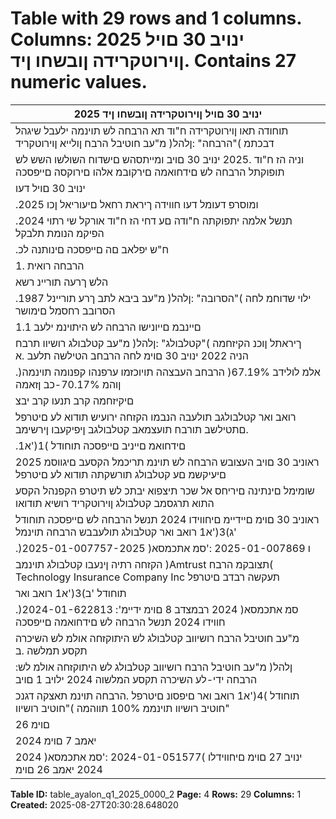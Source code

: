 # Table with 29 rows and 1 columns. Columns: 2025 ינויב 30 םויל ןוירוטקרידה ןובשחו ןיד. Contains 27 numeric values.

| 2025 ינויב 30 םויל ןוירוטקרידה ןובשחו ןיד |
|---|
| תוחודה תאו ןוירוטקרידה ח"וד תא הרבחה לש תוינמה ילעבל שיגהל דבכתמ )"הרבחה" :ןלהל( מ"עב חוטיבל הרבח ןולייא ןוירוטקריד |
| וניה הז ח"וד .2025 ינויב 30 םויב ומייתסהש םישדוח השולשו השש לש תופוקתל הרבחה לש םידחואמה םירקובמ אלהו םירוקסה םייפסכה |
| ינויב 30 םויל דעו | 2024 רבמצדב 31 םויל | ןורחאה יתנשה ח"ודה דעוממ הפוקתב ולחש םייונישלו םינותנל רקיעב סחייתמו ופקיהב םצמוצמ |
| .ומוסרפ דעומל דעו חווידה ךיראת רחאל םיעוריאל ןכו 2025 |
| .2024 תנשל אלמה יתפוקתה ח"ודה םע דחי הז ח"וד אורקל שי רתוי הפיקמ הנומת תלבקל |
| .ח"ש יפלאב םה םייפסכה םינותנה לכ | שרופמב תרחא ןיוצ םא טעמל |
| הרבחה רואית .1 |
| הלש ךרעה תוריינ רשא | ))"תורבחה קוח" :ןלהל( 1999-ט"נשתה | תורבחה קוחב הז חנומ תועמשמכ( תירוביצ הרבח הניה הרבחה |
| .1987 ילוי שדוחמ לחה )"הסרובה" :ןלהל( מ"עב ביבא לתב ךרע תוריינל הסרובב רחסמל םימושר |
| םיינבמ םייונישו הרבחה לש היתוינמ ילעב 1.1 |
| ךיראתל ןוכנ הקיזחמה )"קטלבולג" :ןלהל( מ"עב קטלבולג רושיוו תרבח הניה 2022 ינויב 30 םוימ לחה הרבחב הטילשה תלעב .א |
| .)אלמ לולידב 67.19%( הרבחב העבצהה תויוכזמו ערפנהו קפנומה תוינמה ןוהמ 70.17%-כב ןזאמה |
| םיקיזחמה קרב תנעו קרב יבצ | םירה ריעצ ןצינ | לשנייו לימא ה"ה תטילשב תירוביצ הרבח איה קטלבולג הרבחה תעידי בטימל |
| רואב ואר קטלבולגב תולעבה הנבמו הקזחה ירועיש תודוא לע םיטרפל .םתטילשב תורבח תועצמאב קטלבולגב ןיפיקעבו ןירשימב |
| .םידחואמ םייניב םייפסכה תוחודל )1('א1 |
| 2025 ראוניב 30 םויב העצובש הרבחה לש תוינמ תריכמל הקסעב םיגווסמ םיעיקשמ םע קטלבולג תורשקתה תודוא לע םיטרפל |
| שומימל םינתינה םיריחס אל שכר תיצפוא יבתכ לש תיטרפ הקפנהל הקסע התוא תרגסמב קטלבולג ןוירוטקריד רושיא תודואו |
| ראוניב 30 םוימ םיידיימ םיחווידו 2024 תנשל הרבחה לש םייפסכה תוחודל 'ג)3('א1 רואב ואר קטלבולג תולעבבש הרבחה תוינמל |
| .)2025-01-007757-ו 2025-01-007869 :'סמ אתכמסא( 2025 |
| הקזחה רתיה ןינעבו קטלבולג תוינמב )Amtrust תצובקמ הרבח( Technology Insurance Company Inc תעקשה רבדב םיטרפל |
| תוחודל 'ב)3('א1 רואב ואר | חוטיב רושיוו-ו הרבחה | הדי לע םיטלשנה םיחטבמבו קטלבולגב הטילש יעצמא תקזחהל םהל ןתינש |
| .)2024-01-622813 :'סמ אתכמסא( 2024 רבמצדב 8 םוימ ידיימ חווידו 2024 תנשל הרבחה לש םידחואמה םייפסכה |
| מ"עב חוטיבל הרבח רושיווב קטלבולג לש היתוקזחה אולמ לש השיכרה תקסע תמלשה .ב |
| :ןלהל( מ"עב חוטיבל הרבח רושיווב קטלבולג לש היתוקזחה אולמ לש הרבחה ידי-לע השיכרה תקסע המלשוה 2024 ילויב 1 םויב |
| תוחודל )4('א1 רואב ואר םיפסונ םיטרפל .הרבחה תוינמ תאצקה דגנכ חוטיב רושיוו תוינממ 100% תווהמה )"חוטיב רושיוו" |
| 26 םוימ | )2024-01-026532 :'סמ אתכמסא( 2024 סרמב 14 םוימ םידיימ םיחווידו 2024 תנשל הרבחה לש םידחואמה םייפסכה |
| 2024 יאמב 7 םוימ | )2024-01-041524 :'סמ אתכמסא( 2024 לירפאב 30 םוימ | )2024-01-041017 :'סמ אתכמסא( 2024 לירפאב |
| 2024 ינויב 27 םוימ םיחווידלו )2024-01-051577 :'סמ אתכמסא( 2024 יאמב 26 םוימ | )2024-01-044506 :'סמ אתכמסא( |

**Table ID:** table_ayalon_q1_2025_0000_2
**Page:** 4
**Rows:** 29
**Columns:** 1
**Created:** 2025-08-27T20:30:28.648020
